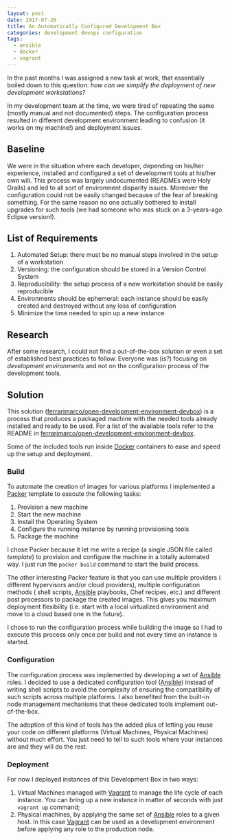 ```yaml
---
layout: post
date: 2017-07-26
title: An Automatically Configured Development Box
categories: development devops configuration
tags:
  - ansible
  - docker
  - vagrant
---
```


In the past months I was assigned a new task at work, that essentially boiled
down to this question: *how can we simplify the deployment of new development
workstations?*

In my development team at the time, we were tired of repeating the same (mostly
manual and not documented) steps. The configuration process resulted in
different development environment leading to confusion (it works on my machine!)
and deployment issues.

## Baseline

We were in the situation where each developer, depending on his/her experience,
installed and configured a set of development tools at his/her own will.
This process was largely undocumented (READMEs were Holy Grails) and led to all
sort of environment disparity issues. Moreover the configuration could not be
easily changed because of the fear of breaking something. For the same reason
no one actually bothered to install upgrades for such tools (we had
someone who was stuck on a 3-years-ago Eclipse version!).

## List of Requirements

1. Automated Setup: there must be no manual steps involved in the setup of a
workstation
1. Versioning: the configuration should be stored in a Version Control System
1. Reproducibility: the setup process of a new workstation should be easily
reproducible
1. Environments should be ephemeral: each instance should be easily created and
destroyed without any loss of configuration
1. Minimize the time needed to spin up a new instance

## Research

After some research, I could not find a out-of-the-box solution or even a set of
established best practices to follow. Everyone was (is?) focusing on
*development environments* and not on the configuration process of the
development tools.

## Solution

This solution ([ferrarimarco/open-development-environment-devbox][1]) is a
process that produces a packaged machine with the needed tools already installed
and ready to be used. For a list of the available tools refer to the README in
[ferrarimarco/open-development-environment-devbox][1].

Some of the included tools run inside [Docker][5] containers to ease and speed up the
setup and deployment.

### Build

To automate the creation of images for various platforms I implemented a
[Packer][2] template to execute the following tasks:

1. Provision a new machine
1. Start the new machine
1. Install the Operating System
1. Configure the running instance by running provisioning tools
1. Package the machine

I chose Packer because it let me write a recipe (a single JSON file called
*template*) to provision and configure the machine in a totally
automated way. I just run the `packer build` command to start the build process.

The other interesting Packer feature is that you can use multiple providers (
different hypervisors and/or cloud providers), multiple configuration methods (
shell scripts, [Ansible][4] playbooks, Chef recipes, etc.) and different post
processors to package the created images. This gives you maximum deployment
flexibility (i.e. start with a local virtualized environment and move to a cloud
based one in the future).

I chose to run the configuration process while building the image so I had to
execute this process only once per build and not every time an instance is
started.

### Configuration

The configuration process was implemented by developing a set of [Ansible][4] roles.
I decided to use a dedicated configuration tool ([Ansible][4]) instead of writing
shell scripts to avoid the complexity of ensuring the compatibility of such
scripts across multiple platforms. I also benefited from the built-in node
management mechanisms that these dedicated tools implement out-of-the-box.

The adoption of this kind of tools has the added plus of letting you reuse your
code on different platforms (Virtual Machines, Physical Machines) without much
effort. You just need to tell to such tools where your instances are and they
will do the rest.

### Deployment

For now I deployed instances of this Development Box in two ways:

1. Virtual Machines managed with [Vagrant][3] to manage
the life cycle of each instance. You can bring up a new instance in matter of
seconds with just `vagrant up` command;
1. Physical machines, by applying the same set of [Ansible][4] roles to a given
host. In this case [Vagrant][3] can be used as a development environment before
applying any role to the production node.

[1]: https://github.com/ferrarimarco/open-development-environment-devbox
[2]: https://www.packer.io
[3]: https://www.vagrantup.com
[4]: https://www.ansible.com/
[5]: https://www.docker.com/
